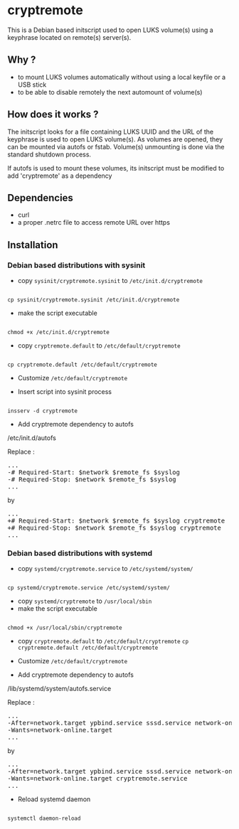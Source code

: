 # cryptremote

This is a Debian based initscript used to open LUKS volume(s) using a keyphrase
located on remote(s) server(s).

## Why ?

- to mount LUKS volumes automatically without using a local keyfile or a USB
  stick
- to be able to disable remotely the next automount of volume(s)

## How does it works ?

The initscript looks for a file containing LUKS UUID and the URL of the
keyphrase is used to open LUKS volume(s). As volumes are opened, they can be
mounted via autofs or fstab. Volume(s) unmounting is done via the standard
shutdown process.

If autofs is used to mount these volumes, its initscript must be modified to add 'cryptremote'
as a dependency

## Dependencies

- curl
- a proper .netrc file to access remote URL over https

## Installation
### Debian based distributions with sysinit
- copy `sysinit/cryptremote.sysinit` to `/etc/init.d/cryptremote`

<code>
cp sysinit/cryptremote.sysinit /etc/init.d/cryptremote
</code>

- make the script executable

<code>
chmod +x /etc/init.d/cryptremote
</code>

- copy `cryptremote.default` to `/etc/default/cryptremote`

<code>
cp cryptremote.default /etc/default/cryptremote
</code>

- Customize `/etc/default/cryptremote`

- Insert script into sysinit process

<code>
insserv -d cryptremote
</code>

- Add cryptremote dependency to autofs

/etc/init.d/autofs

Replace :
<pre>
...
-# Required-Start: $network $remote_fs $syslog
-# Required-Stop: $network $remote_fs $syslog
...
</pre>

by

<pre>
...
+# Required-Start: $network $remote_fs $syslog cryptremote
+# Required-Stop: $network $remote_fs $syslog cryptremote
...
</pre>

### Debian based distributions with systemd
- copy `systemd/cryptremote.service` to `/etc/systemd/system/`

<code>
cp systemd/cryptremote.service /etc/systemd/system/
</code>

- copy `systemd/cryptremote` to `/usr/local/sbin`
- make the script executable

<code>
chmod +x /usr/local/sbin/cryptremote
</code>

- copy `cryptremote.default` to `/etc/default/cryptremote`
  `cp cryptremote.default /etc/default/cryptremote`

- Customize `/etc/default/cryptremote`

- Add cryptremote dependency to autofs

/lib/systemd/system/autofs.service

Replace :
<pre>
...
-After=network.target ypbind.service sssd.service network-online.target
-Wants=network-online.target
...
</pre>

by

<pre>
...
-After=network.target ypbind.service sssd.service network-online.target cryptremote.service
-Wants=network-online.target cryptremote.service
...
</pre>

- Reload systemd daemon

<code>
systemctl daemon-reload
</code>
